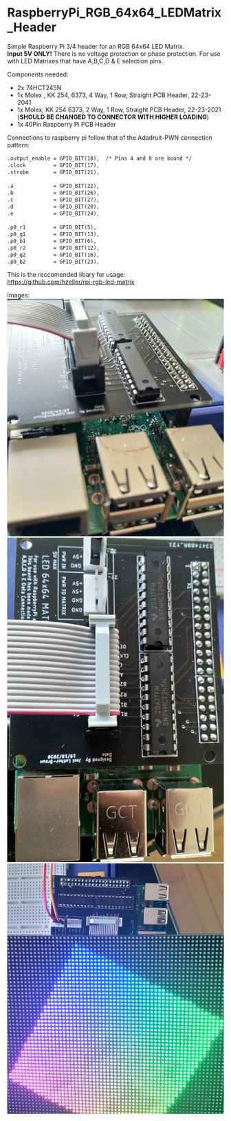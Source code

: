 # RaspberryPi_RGB_64x64_LEDMatrix_Header

Simple Raspberry Pi 3/4 header for an RGB 64x64 LED Matrix.  
**Input 5V ONLY!** There is no voltage protection or phase protection. 
For use with LED Matrixes that have A,B,C,D & E selection pins.  
  
Components needed:  
* 2x 74HCT245N  
* 1x Molex , KK 254, 6373, 4 Way, 1 Row, Straight PCB Header, 22-23-2041  
* 1x Molex, KK 254 6373, 2 Way, 1 Row,  Straight PCB Header, 22-23-2021 (**SHOULD BE CHANGED TO CONNECTOR WITH HIGHER LOADING**)  
* 1x 40Pin Raspberry Pi PCB Header  

Connections to raspberry pi follow that of the Adadruit-PWN connection pattern:  
  
    .output_enable = GPIO_BIT(18),  /* Pins 4 and 8 are bound */  
    .clock         = GPIO_BIT(17),  
    .strobe        = GPIO_BIT(21),  
  
    .a             = GPIO_BIT(22),  
    .b             = GPIO_BIT(26),  
    .c             = GPIO_BIT(27),  
    .d             = GPIO_BIT(20),  
    .e             = GPIO_BIT(24),  
  
    .p0_r1         = GPIO_BIT(5),  
    .p0_g1         = GPIO_BIT(13),   
    .p0_b1         = GPIO_BIT(6),  
    .p0_r2         = GPIO_BIT(12),  
    .p0_g2         = GPIO_BIT(16),  
    .p0_b2         = GPIO_BIT(23),  
    
This is the reccomended libary for usage:  
https://github.com/hzeller/rpi-rgb-led-matrix    

  
Images:  
![Orth View](Assets/IMG_20201112_143734.jpg)
![Top View](Assets/IMG_20201112_143740.jpg)
![Full View](Assets/IMG_20201112_143749.jpg)

